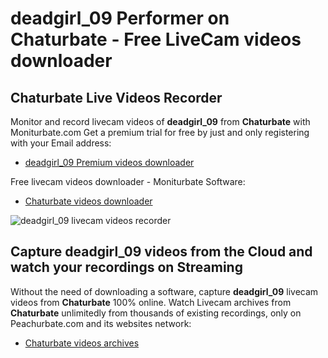 # deadgirl_09 Performer on Chaturbate - Free LiveCam videos downloader

## Chaturbate Live Videos Recorder

Monitor and record livecam videos of **deadgirl_09** from **Chaturbate** with Moniturbate.com
Get a premium trial for free by just and only registering with your Email address:
* [deadgirl_09 Premium videos downloader](https://moniturbate.com/request-demo-licence-key.html)

Free livecam videos downloader - Moniturbate Software:
* [Chaturbate videos downloader](https://moniturbate.com/moniturbate-download-software.html)

![deadgirl_09 livecam videos recorder](https://peachurnet.com/templates/moniturbate-software.png)


## Capture deadgirl_09 videos from the Cloud and watch your recordings on Streaming

Without the need of downloading a software, capture **deadgirl_09** livecam videos from **Chaturbate** 100% online.
Watch Livecam archives from **Chaturbate** unlimitedly from thousands of existing recordings, only on Peachurbate.com and its websites network:
* [Chaturbate videos archives](https://peachurnet.com/)
